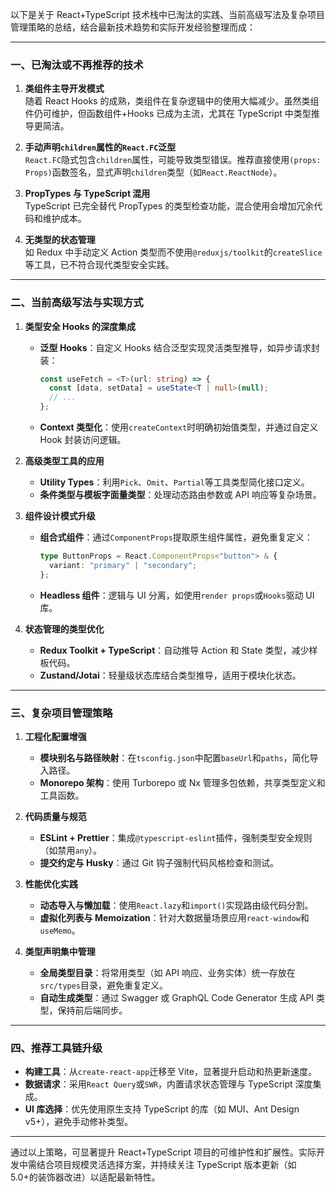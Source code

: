 以下是关于 React+TypeScript 技术栈中已淘汰的实践、当前高级写法及复杂项目管理策略的总结，结合最新技术趋势和实际开发经验整理而成：

---

### 一、已淘汰或不再推荐的技术

1. **类组件主导开发模式**  
   随着 React Hooks 的成熟，类组件在复杂逻辑中的使用大幅减少。虽然类组件仍可维护，但函数组件+Hooks 已成为主流，尤其在 TypeScript 中类型推导更简洁。

2. **手动声明`children`属性的`React.FC`泛型**  
   `React.FC`隐式包含`children`属性，可能导致类型错误。推荐直接使用`(props: Props)`函数签名，显式声明`children`类型（如`React.ReactNode`）。

3. **PropTypes 与 TypeScript 混用**  
   TypeScript 已完全替代 PropTypes 的类型检查功能，混合使用会增加冗余代码和维护成本。

4. **无类型的状态管理**  
   如 Redux 中手动定义 Action 类型而不使用`@reduxjs/toolkit`的`createSlice`等工具，已不符合现代类型安全实践。

---

### 二、当前高级写法与实现方式

1. **类型安全 Hooks 的深度集成**

   - **泛型 Hooks**：自定义 Hooks 结合泛型实现灵活类型推导，如异步请求封装：
     ```typescript
     const useFetch = <T>(url: string) => {
       const [data, setData] = useState<T | null>(null);
       // ...
     };
     ```
   - **Context 类型化**：使用`createContext`时明确初始值类型，并通过自定义 Hook 封装访问逻辑。

2. **高级类型工具的应用**

   - **Utility Types**：利用`Pick`、`Omit`、`Partial`等工具类型简化接口定义。
   - **条件类型与模板字面量类型**：处理动态路由参数或 API 响应等复杂场景。

3. **组件设计模式升级**

   - **组合式组件**：通过`ComponentProps`提取原生组件属性，避免重复定义：
     ```typescript
     type ButtonProps = React.ComponentProps<"button"> & {
       variant: "primary" | "secondary";
     };
     ```
   - **Headless 组件**：逻辑与 UI 分离，如使用`render props`或`Hooks`驱动 UI 库。

4. **状态管理的类型优化**
   - **Redux Toolkit + TypeScript**：自动推导 Action 和 State 类型，减少样板代码。
   - **Zustand/Jotai**：轻量级状态库结合类型推导，适用于模块化状态。

---

### 三、复杂项目管理策略

1. **工程化配置增强**

   - **模块别名与路径映射**：在`tsconfig.json`中配置`baseUrl`和`paths`，简化导入路径。
   - **Monorepo 架构**：使用 Turborepo 或 Nx 管理多包依赖，共享类型定义和工具函数。

2. **代码质量与规范**

   - **ESLint + Prettier**：集成`@typescript-eslint`插件，强制类型安全规则（如禁用`any`）。
   - **提交约定与 Husky**：通过 Git 钩子强制代码风格检查和测试。

3. **性能优化实践**

   - **动态导入与懒加载**：使用`React.lazy`和`import()`实现路由级代码分割。
   - **虚拟化列表与 Memoization**：针对大数据量场景应用`react-window`和`useMemo`。

4. **类型声明集中管理**
   - **全局类型目录**：将常用类型（如 API 响应、业务实体）统一存放在`src/types`目录，避免重复定义。
   - **自动生成类型**：通过 Swagger 或 GraphQL Code Generator 生成 API 类型，保持前后端同步。

---

### 四、推荐工具链升级

- **构建工具**：从`create-react-app`迁移至 Vite，显著提升启动和热更新速度。
- **数据请求**：采用`React Query`或`SWR`，内置请求状态管理与 TypeScript 深度集成。
- **UI 库选择**：优先使用原生支持 TypeScript 的库（如 MUI、Ant Design v5+），避免手动修补类型。

---

通过以上策略，可显著提升 React+TypeScript 项目的可维护性和扩展性。实际开发中需结合项目规模灵活选择方案，并持续关注 TypeScript 版本更新（如 5.0+的装饰器改进）以适配最新特性。
